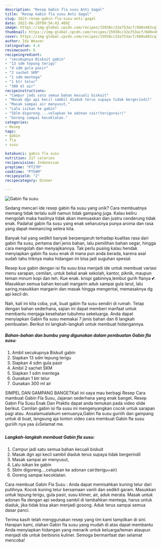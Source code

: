 ```yaml
---
description: "Resep Gabin fla susu Anti Gagal"
title: "Resep Gabin fla susu Anti Gagal"
slug: 1623-resep-gabin-fla-susu-anti-gagal
date: 2021-06-28T09:54:43.409Z
image: https://img-global.cpcdn.com/recipes/15938cc32e753acf/680x482cq70/gabin-fla-susu-foto-resep-utama.jpg
thumbnail: https://img-global.cpcdn.com/recipes/15938cc32e753acf/680x482cq70/gabin-fla-susu-foto-resep-utama.jpg
cover: https://img-global.cpcdn.com/recipes/15938cc32e753acf/680x482cq70/gabin-fla-susu-foto-resep-utama.jpg
author: Ida Weaver
ratingvalue: 4.4
reviewcount: 6
recipeingredient:
- "secukupnya Biskuit gabin"
- "13 sdm tepung terigu"
- "4 sdm gula pasir"
- "2 sachet SKM"
- "1 sdm mentega"
- "1 btr telur"
- "300 ml air"
recipeinstructions:
- "Campur jadi satu semua bahan kecuali biskuit"
- "Masak dgn api kecil sambil diaduk terus supaya tidak bergerindil"
- "Masak sampai air menyusut,"
- "Lalu isikan ke gabin"
- "Sblm digoreng....celupkan ke adonan cair(terigu+air)"
- "Goreng sampai kecoklatan."
categories:
- Resep
tags:
- gabin
- fla
- susu

katakunci: gabin fla susu 
nutrition: 217 calories
recipecuisine: Indonesian
preptime: "PT27M"
cooktime: "PT50M"
recipeyield: "2"
recipecategory: Dinner

---
```



![Gabin fla susu](https://img-global.cpcdn.com/recipes/15938cc32e753acf/680x482cq70/gabin-fla-susu-foto-resep-utama.jpg)

Sedang mencari ide resep gabin fla susu yang unik? Cara membuatnya memang tidak terlalu sulit namun tidak gampang juga. Kalau keliru mengolah maka hasilnya tidak akan memuaskan dan justru cenderung tidak enak. Padahal gabin fla susu yang enak seharusnya punya aroma dan rasa yang dapat memancing selera kita.

Banyak hal yang sedikit banyak berpengaruh terhadap kualitas rasa dari gabin fla susu, pertama dari jenis bahan, lalu pemilihan bahan segar, hingga cara mengolah dan menyajikannya. Tak perlu pusing kalau hendak menyiapkan gabin fla susu enak di mana pun anda berada, karena asal sudah tahu triknya maka hidangan ini bisa jadi suguhan spesial.

Resep kue gabin dengan isi fla susu bisa menjadi ide untuk membuat variasi menu sarapan, cemilan, untuk bekal anak sekolah, kantor, piknik, maupun teman minum kopi dan teh. Kue enak. krispi gabinnya,lembut gurih flanya 💕. Masukkan semua bahan kecuali margarin aduk sampai gula larut, lalu saring,masukkan margarin dan masak hingga mengental, memasaknya dg api kecil dn.


Nah, kali ini kita coba, yuk, buat gabin fla susu sendiri di rumah. Tetap dengan bahan sederhana, sajian ini dapat memberi manfaat untuk membantu menjaga kesehatan tubuhmu sekeluarga. Anda dapat menyiapkan Gabin fla susu memakai 7 jenis bahan dan 6 langkah pembuatan. Berikut ini langkah-langkah untuk membuat hidangannya.

<!--inarticleads1-->

##### Bahan-bahan dan bumbu yang digunakan dalam pembuatan Gabin fla susu:

1. Ambil secukupnya Biskuit gabin
1. Siapkan 13 sdm tepung terigu
1. Siapkan 4 sdm gula pasir
1. Ambil 2 sachet SKM
1. Siapkan 1 sdm mentega
1. Gunakan 1 btr telur
1. Gunakan 300 ml air


SIMPEL DAN GAMPANG BANGETKali ini saya mau berbagi Resep Cara mambuat Gabin Fla Susu, Jajanan sederhana yang enak banget. Resep Gabin Fla Susu Enak Dan Praktis dapat anda temukan pada video slide berikut. Camilan gabin isi fla susu ini mengenyangkan cocok untuk sarapan pagi atau. Assalamualaikum semuanya,Gabin fla susu guriiih dan gampang untuk di buat, langsung aja tonton video cara membuat Gabin fla susu guriiih nya yaa 👍Selamat me. 

<!--inarticleads2-->

##### Langkah-langkah membuat Gabin fla susu:

1. Campur jadi satu semua bahan kecuali biskuit
1. Masak dgn api kecil sambil diaduk terus supaya tidak bergerindil
1. Masak sampai air menyusut,
1. Lalu isikan ke gabin
1. Sblm digoreng....celupkan ke adonan cair(terigu+air)
1. Goreng sampai kecoklatan.


Cara membuat Gabin Fla Susu : Anda dapat memisahkan kuning telur dari putihnya. Kocok kuning telur bersamaan vanili dan sedikit garam. Masukkan untuk tepung terigu, gula pasir, susu klimer, air, aduk merata. Masak untuk adonan fla dengan api sedang sambil di tambahkan mentega, harus untuk diaduk, jika tidak bisa akan menjadi gosong. Aduk terus sampai semua dasar panci. 

Terima kasih telah menggunakan resep yang tim kami tampilkan di sini. Harapan kami, olahan Gabin fla susu yang mudah di atas dapat membantu Anda menyiapkan hidangan yang menarik untuk keluarga/teman ataupun menjadi ide untuk berbisnis kuliner. Semoga bermanfaat dan selamat mencoba!
